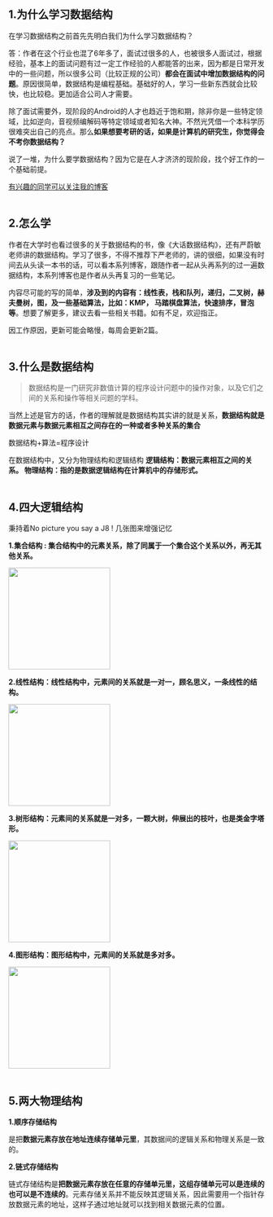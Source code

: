 
## 1.为什么学习数据结构

在学习数据结构之前首先先明白我们为什么学习数据结构？

答：作者在这个行业也混了6年多了，面试过很多的人，也被很多人面试过，根据经验，基本上的面试问题有过一定工作经验的人都能答的出来，因为都是日常开发中的一些问题，所以很多公司（比较正规的公司）**都会在面试中增加数据结构的问题**。原因很简单，数据结构是编程基础。基础好的人，学习一些新东西就会比较快，也比较稳。更加适合公司人才需要。

 除了面试需要外，现阶段的Android的人才也趋近于饱和期，除非你是一些特定领域，比如逆向，音视频编解码等特定领域或者知名大神。不然光凭借一个本科学历很难突出自己的亮点。那么**如果想要考研的话，如果是计算机的研究生，你觉得会不考你数据结构？**

说了一堆，为什么要学数据结构？因为它是在人才济济的现阶段，找个好工作的一个基础前提。

[有兴趣的同学可以关注我的博客](https://blog.csdn.net/u010302765/column/info/38866)
<br/> <br/> 
## 2.怎么学
作者在大学时也看过很多的关于数据结构的书，像《大话数据结构》，还有严蔚敏老师讲的数据结构。学习了很多，不得不推荐下严老师的，讲的很细，如果没有时间去从头读一本书的话，可以看本系列博客，跟随作者一起从头再系列的过一遍数据结构，本系列博客也是作者从头再复习的一些笔记。

内容尽可能的写的简单，**涉及到的内容有：线性表，栈和队列，递归，二叉树，赫夫曼树，图，及一些基础算法，比如：KMP， 马踏棋盘算法，快速排序，冒泡等**。想要了解更多，建议去看一些相关书籍。如有不足，欢迎指正。

因工作原因，更新可能会略慢，每周会更新2篇。
<br/> <br/> 
## 3.什么是数据结构

> 数据结构是一门研究非数值计算的程序设计问题中的操作对象，以及它们之间的关系和操作等相关问题的学科。

当然上述是官方的话，作者的理解就是数据结构其实讲的就是关系，**数据结构就是数据元素与数据元素相互之间存在的一种或者多种关系的集合**

数据结构+算法=程序设计

在数据结构中，又分为物理结构和逻辑结构
**逻辑结构：数据元素相互之间的关系。
物理结构：指的是数据逻辑结构在计算机中的存储形式。** 
 <br/><br/>     
 ## 4.四大逻辑结构
秉持着No picture you say a J8 ! 几张图来增强记忆  

**1.集合结构 : 集合结构中的元素关系，除了同属于一个集合这个关系以外，再无其他关系。**  

<img src="https://img-blog.csdnimg.cn/2019050413484491.png" width="200" hegiht="100" align=center />  

**2.线性结构：线性结构中，元素间的关系就是一对一，顾名思义，一条线性的结构。**  

<img src="https://img-blog.csdnimg.cn/20190504135314952.png" width="200" hegiht="100" align=center />  

**3.树形结构：元素间的关系就是一对多，一颗大树，伸展出的枝叶，也是类金字塔形。**  

<img src="https://img-blog.csdnimg.cn/20190504135559452.png" width="200" hegiht="100" align=center />  

**4.图形结构：图形结构中，元素间的关系就是多对多。**  

<img src="https://img-blog.csdnimg.cn/20190504135817168.png" width="200" hegiht="100" align=center />
<br/> <br/>   

## 5.两大物理结构  

**1.顺序存储结构**  

   是把**数据元素存放在地址连续存储单元里**，其数据间的逻辑关系和物理关系是一致的。
 
**2.链式存储结构**  
   
   链式存储结构是**把数据元素存放在任意的存储单元里，这组存储单元可以是连续的也可以是不连续的**。元素存储关系并不能反映其逻辑关系，因此需要用一个指针存放数据元素的地址，这样子通过地址就可以找到相关数据元素的位置。

